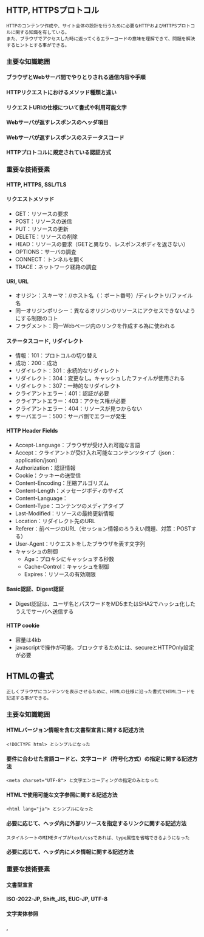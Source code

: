 ## HTTP, HTTPSプロトコル
	HTTPのコンテンツ作成や、サイト全体の設計を行うために必要なHTTPおよびHTTPSプロトコルに関する知識を有している。
	また、ブラウザでアクセスした時に返ってくるエラーコードの意味を理解できて、問題を解決するヒントとする事ができる。

### 主要な知識範囲
#### ブラウザとWebサーバ間でやりとりされる通信内容や手順
#### HTTPリクエストにおけるメソッド種類と違い
#### リクエストURIの仕様について書式や利用可能文字
#### Webサーバが返すレスポンスのヘッダ項目
#### Webサーバが返すレスポンスのステータスコード
#### HTTPプロトコルに規定されている認証方式

### 重要な技術要素
#### HTTP, HTTPS, SSL/TLS
#### リクエストメソッド
* GET：リソースの要求
* POST：リソースの送信
* PUT：リソースの更新
* DELETE：リソースの削除
* HEAD：リソースの要求（GETと異なり、レスポンスボディを返さない）
* OPTIONS：サーバの調査
* CONNECT：トンネルを開く
* TRACE：ネットワーク経路の調査
#### URI, URL
* オリジン：スキーマ：//ホスト名（：ポート番号）/ディレクトリ/ファイル名
* 同一オリジンポリシー：異なるオリジンのリソースにアクセスできないようにする制限のコト
* フラグメント：同一Webページ内のリンクを作成する為に使われる
#### ステータスコード, リダイレクト
* 情報：101：プロトコルの切り替え
* 成功：200：成功
* リダイレクト：301：永続的なリダイレクト
* リダイレクト：304：変更なし。キャッシュしたファイルが使用される
* リダイレクト：307：一時的なリダイレクト
* クライアントエラー：401：認証が必要
* クライアントエラー：403：アクセス権が必要
* クライアントエラー：404：リソースが見つからない
* サーバエラー：500：サーバ側でエラーが発生
#### HTTP Header Fields
* Accept-Language：ブラウザが受け入れ可能な言語
* Accept：クライアントが受け入れ可能なコンテンツタイプ（json：application/json）
* Authorization：認証情報
* Cookie：クッキーの送受信
* Content-Encoding：圧縮アルゴリズム
* Content-Length：メッセージボディのサイズ
* Content-Language：
* Content-Type：コンテンツのメディアタイプ
* Last-Modified：リソースの最終更新情報
* Location：リダイレクト先のURL
* Referer：前ページのURL（セッション情報のろうえい問題、対策：POSTする）
* User-Agent：リクエストをしたブラウザを表す文字列
* キャッシュの制御
	+ Age：プロキシにキャッシュする秒数
	+ Cache-Control：キャッシュを制御
	+ Expires：リソースの有効期限
#### Basic認証、Digest認証
* Digest認証は、ユーザ名とパスワードをMD5またはSHA2でハッシュ化したうえでサーバへ送信する
#### HTTP cookie
* 容量は4kb
* javascriptで操作が可能。ブロックするためには、secureとHTTPOnly設定が必要


## HTMLの書式
	正しくブラウザにコンテンツを表示させるために、HTMLの仕様に沿った書式でHTMLコードを記述する事ができる。

### 主要な知識範囲
#### HTMLバージョン情報を含む文書型宣言に関する記述方法
	<!DOCTYPE html> とシンプルになった
#### 要件に合わせた言語コードと、文字コード（符号化方式）の指定に関する記述方法
	<meta charset="UTF-8"> と文字エンコーディングの指定のみとなった
#### HTMLで使用可能な文字参照に関する記述方法
	<html lang="ja"> とシンプルになった
#### 必要に応じて、ヘッダ内に外部リソースを指定するリンクに関する記述方法
	スタイルシートのMIMEタイプがtext/cssであれば、type属性を省略できるようになった
#### 必要に応じて、ヘッダ内にメタ情報に関する記述方法

### 重要な技術要素
#### 文書型宣言
#### ISO-2022-JP, Shift_JIS, EUC-JP, UTF-8
#### 文字実体参照
#### <html>,<title>,<link>,<meta>


## Web関連技術の概要
	動的なWebコンテンツを作成するプロジェクトにおいて、どのような技術や対策を行っているのかを理解し、プロジェクト内で円滑にコミュニケーションできるために必要な知識を有している。
	Webコンテンツへのアクセスを伸ばす方法として、一般的に利用されているものについて説明する事ができる。

### 主要な知識範囲
#### Webコンテンツを作成する際に使うスクリプト言語や画像ファイル、規格の概要
	スクリプトがJavascriptの場合、type属性を省略できるようになった
#### Webに関する、セキュリティ脅威に関する技術の概要
#### 要件に応じて、HTMLコンテンツ作成の際に理解が必要となるWeb関連技術の概要

### 重要な技術要素
#### セッション
#### Ajax
* AjaxはJavascriptの組込オブジェクトであるXMLHttpRequestを利用して、Webサーバに非同期のリクエストを行う。
* Webサーバから返却されるデータの形式としては主にJSONやXMLが用いられる。
#### インタレース, 画像ファイルフォーマット(BMP, PNG, JPEG, GIFなど)
#### MVCアーキテクチャ
#### Base64
#### Data URI スキーム
#### セキュリティ
* SQLインジェクション
* クロスサイト・スクリプティング
* CSRF (クロスサイト・リクエスト・フォージェリ)
* ディレクトリ・トラバーサル
* HTTP ヘッダ・インジェクション
#### DOM
#### マイクロデータ, カスタムデータ属性

$CATEGORY: 1.1 Webの基礎知識

::例題1.27::html要素のタグの省略に関する説明のうち、正しいものを１つ選びなさい。{
	~開始タグのみ省略できる
	~終了タグのみ省略できる
	=開始タグ・終了タグとも省略できる
	~開始タグ・終了タグとも省略できない
	~動的に生成されるページの場合のみ、開始タグ・終了タグともに省略できる
}

::例題1.26::HTTP cookie の説明として間違っているのは次のうちどれか。 {
	~HTTP cookieによりステートフルなサービスを可能にする。
	~HTTP cookieは通信時はHTTPヘッダに含まれる。
	~HTTP cookieはクライアントに保存される。
	=HTTP cookieに有効期限がないと削除しない限り残り続ける。
	~HTTP cookieのサイズは4KBである。
}

::例題1.25::Webサーバーへの脆弱性攻撃の一つで、ブラウザから本来アクセスできないはずのサーバーのファイルにアクセスする攻撃で、別名「../ 攻撃」とも呼ばれるのは次のうちどれか。{
	~OSコマンドインジェクション
	~SQLインジェクション
	=ディレクトリトラバーサル
	~クロスサイトスクリプティング（XSS）
	~HTTPヘッダインジェクション
}

::例題1.24::HTTPヘッダフィールドの内、Webアクセスの高速化を目的に設定できるのは次のうちどれか。3つ選びなさい。{
	~%33.3%Cache-Control
	~%33.3%Expires
	~%33.3%Last-Modified
	~%-33.3%Set-Cookie
	~%-33.3%User-Agent
}

::例題1.23::HTTP/1.1プロトコルのリクエストメソッドの説明として正しくないのは次のうちどれか。{
	~HTML5のフォームで指定できるのはGETとPOSTのみである。
	~GETでは、リクエストパラメータはURLに含まれるが、POSTではボディに含まれる。
	~GETではデータサイズの制限があるが、POSTにはない。
	=GETリクエストに対しては、PUTリクエスト付きのレスポンスメッセージが戻る。
}

::例題1.22::Ajax と最も関連のない技術は次のうちどれか。{
	~Javascript
	=JavaServerPages
	~jQuery
	~JSON
	~XMLHttpRequest
}

::例題1.21::カスタムデータ属性 (data-*) 名の * 部分の使用制限として正しいのは次のうちどれか。３つ選びなさい。{
	~%-33.333%ハイフン（-）を使ってはならない。
	~%33.333%xml で始めてはならない。
	~%33.333%コロン (:) を使ってはならない。
	~%33.333%大文字の A から Z を使ってはならない。
	~%-33.333%アンダースコア（_）を使ってはならない。
}

::例題1.20::価格を表示する箇所で円マーク(¥)を正しく表示できないのは次のうちどれか。
なお、文字セットは UTF8、フォントは arial、円マークの unicode 文字番号は10進表記で165とする。{
	~&amp;yen;
	~&amp;#165;
	=&#o245;
	~&amp;#xA5;
	~¥
}

::例題1.19::link 要素の rel 属性の使用方法として正しいものを2つ答えよ。{
	~%50%&lt;link rel="stylesheet" href="/default.css" type="text/css"&gt;
	~%-50%&lt;link rel="alternate" href="/en/index.html" hreflang="English"&gt;
	~%-50%&lt;link rel="alternate" media="smartphone" href="/m/index.html"&gt;
	~%50%&lt;link rel="canonical" href="https://example.com/"&gt;
}

::例題1.18::下記のように分類される画像をWebで使用する際にそれぞれフォーマットとして最も適した組み合わせは次のうちどれか。
A<br>
・写真が多く、フルカラー（1670万色）で表示したい<br>
・グラデーションのデザイン画がある<br>
・背景を透過したい<br>
B<br>
・企業ロゴなどのイラスト、アイコンが多い<br>
・アイコンにアニメーションを入れたい
{
	~BMP と PNG
	=PNG と GIF
	~JPEG と GIF
	~JPEG と PNG
}

::例題1.17::ウェブサイトのコンテンツを、一元的に管理する仕組みの名称として最もふさわしいものを選択してください。{
	~Blog
	=CMS
	~リポジトリ
	~データウェアハウス
	~フレームワーク
}

::例題1.16::titleタグについての説明で、<u>間違っているもの</u>を選択してください。{
	~headタグ内に記述する必要がある
	~SEO対策として、title要素は重要である
	=HTML4.01,HTML5ともにtitleは必須タグである
	~ titleには文書の内容を表す文章を記述する
}

::例題1.15::HTTPに規定されている認証方式に関する説明として、正しいものを2つ選択してください。{
	~%-50%BASIC認証では、ID,パスワードをウェブブラウザ標準の暗号化方式で送信する
	~%50%Digest認証では、ユーザ名とパスワードを、MD5でダイジェスト化して送信する
	~%-50%Digest認証では、ユーザ名とパスワードを、暗号化せずに一部のみ送信する
	~%50%BASIC認証では、ID,パスワードを暗号化せずに送信する
	~%-50%Captcha認証では、機械には判別しにくい画像を使用して認証を行なう
}

::例題1.14::HTML5の文書型宣言として<u>間違っているもの</u>を2つ選びなさい。{
	~%50%&lt;!doctype&gt;
	~%-50%&lt;!doctype html&gt;
	~%50%&lt; !DOCTYPE HTML&gt;
	~%-50%&lt;!DOCTYPE HTML &gt;
	~%-50%&lt;!DOCTYPE html PUBLIC "-//W3C//DTD HTML 4.01//EN"&gt;
}

::例題1.13::HTML5のtitle要素に関する記述のうち、<u>間違っているもの</u>をすべて選びなさい。{
	~%50%1つのHTML文書に必ず1つ必要。
	~%-50%head要素内に配置する。
	~%-50%複数は配置できない。
	~%-50%要素内容にはテキストしか入れられない。
	~%50%条件によっては終了タグを省略できる。
}

::例題1.12::文字（実体）参照として無効な記述を選択してください。{
	~&amp;amp;
	~&amp;#39;
	~&amp;#x266A;
	=&amp;0x1A;
}

::例題1.11::HTML5のコンテンツ・モデル（Content models）において、セクショニング・コンテンツ（Sectioning content）である要素の組み合わせで適切なものはどれか。正しいものを1つ選びなさい。{
	~h1 h2 h3 h4 h5 h6
	~footer header main section
	~blockquote body fieldset figure td
	=article aside nav section
}

::例題1.10::Data URIについての解説で<u>誤っているもの</u>を選択してください。{
	~主にWebサイト表示の高速化のための技術である
	=画像ファイルなど、HTMLファイルの外にあるファイルの場所を指すURIである
	~画像データのエンコードはBase64形式で行なわれる
	~ブラウザによって対応状況に差がある
	~HTML、CSSで使用できる
}

::例題1.9::HTML5で、文字エンコーディングを設定するために有効な書式を2つ選びなさい。{
	~%-50%&lt;html lang=&quot;ja&quot;&gt;
	~%-50%&lt;html charset=&quot;UTF-8&quot;&gt;
	~%50%&lt;meta charset=&quot;UTF-8&quot;&gt;
	~%50%&lt;meta http-equiv=&quot;Content-Type&quot; content=&quot;text/html; charset=UTF-8&quot;&gt;
	~%-50%&lt;meta encoding=&quot;UTF-8&quot;&gt;
}

::例題1.8::SSL/TLSの規格として古い順に並べたものを選びなさい。{
	~SSL 1.0,TLS 1.0,TLS 1.1,TLS 1.2,SSL 2.0,SSL 3.0
	~TLS 1.0,TLS 1.1,TLS 1.2,SSL 1.0,SSL 2.0,SSL 3.0
	=SSL 1.0,SSL 2.0,SSL 3.0,TLS 1.0,TLS 1.1,TLS 1.2
	~TLS 1.0,SSL 1.0,TLS 1.1,SSL 2.0,SSL 3.0,TLS 1.2
}

::例題1.7::HTTPSを使用して、Webサーバの正当性を確認するために必要なものを2つ選びなさい。{
	~%50%認証局
	~%-50%クライアント証明書
	~%-50%承認局
	~%50%サーバ証明書
	~%-50%署名局
}

::例題1.6::Base64についての説明で<u>誤っているもの</u>を一つ選択しなさい。{
	~バイナリデータを印字可能文字に置き換える仕組みである
	=データ量は変換前と変換後で変わらない
	~英数字と記号を使用する
	~端数に当たる部分には'='を使用する
	~変換後は1行64文字で改行される
}

::例題1.5::HTTPSに関する説明で、正しいものを2つ選びなさい。{
	~%-50%HTTP通信の速度向上を目的に使用される。
	~%-50%HTTPS通信ではHTTP通信は行われない。
	~%50%HTTPSでは、データを暗号化して送受信する。
	~%50%HTTPS通信には、TLS（またはSSL）プロトコルも使われる。
	~%-50%HTTPSはIETFにより標準化されている。
}

::例題1.4::HTML5文書において、外部スタイルシート「style.css」を読み込ませるための記述として正しいものを１つ選びなさい。{
	~&lt;link href=&quot;style.css&quot;&gt;
	~&lt;link href=&quot;style.css&quot; type=&quot;text/css&quot;&gt;
	~&lt;link rel=&quot;text/css&quot; href=&quot;style.css&quot;&gt;
	=&lt;link rel=&quot;stylesheet&quot; href=&quot;style.css&quot;&gt;
	~&lt;link rel=&quot;stylesheet&quot; href=&quot;style.css&quot; type=&quot;text/plain&quot;&gt;
}

::例題1.3::XHTML書式の特徴についての説明で、正しいものを2つ選びなさい。{
	~%50%html要素の開始タグにXHTML用の名前空間を指定する。
	~%-50%html要素の代わりにxhtml要素を使ってもよい。
	~%-50%属性の値は「&quot;」や「&apos;」で囲む必要はない。
	~%-50%要素名や属性名は全て大文字で記述しなければならない。
	~%50%空要素には終了タグを付加するか、開始タグの閉じかっこを「/&gt;」としなければならない。
}

::例題1.2::HTTPプロトコルにおけるExpiresヘッダフィールドに関する記述として<u>間違っているもの</u>を１つ選びなさい。{
	~キャッシュを利用する事でウェブページに関するロードの高速化が期待できる。
	=HTTPリクエストに付加され送信される。
	~キャッシュの有効期間期限を指定できる。
	~スクリプトやスタイルシートにも利用できる。
	~HTTP/1.1において、Cache-Controlフィールドのmax-age指示子がある場合は、Expiresフィールドは上書きされる。
}

::例題1.1::HTTP/1.1に関する記述のうち、<u>間違っているもの</u>を選びなさい。{
	~トランスポート・プロトコルとして、通常はTCPを使用する。
	~デフォルトのポート番号は80番である。
	=定義されているメソッドは、GETとPOSTの2種類である。
	~リクエストには、リクエストライン・リクエストヘッダフィールド・ボディメッセージなどが含まれる。
	~レスポンスにおけるステータスコードの番号が5から始まる場合は、サーバ側でなにか問題が発生している可能性が高い。
}